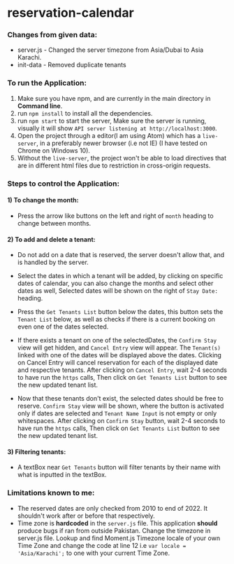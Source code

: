 # reservation-calendar

### **Changes from given data**: 
* server.js - Changed the server timezone from Asia/Dubai to Asia Karachi.
* init-data - Removed duplicate tenants 

### **To run the Application:**

1) Make sure you have npm, and are currently in the main directory in **Command line**.
2) run `npm install` to install all the dependencies.
3) run `npm start` to start the server, Make sure the server is running, visually it will show `API server listening at http://localhost:3000`.
4) Open the project through a editor(I am using Atom) which has a `live-server`, in a preferably newer browser (i.e not IE) (I have tested on Chrome on Windows 10).
5) Without the `live-server`, the project won't be able to load directives that are in different html files due to restriction in cross-origin requests.


### **Steps to control the Application:**

#### 1) To change the month:

* Press the arrow like buttons on the left and right of `month` heading to change between months.

#### 2) To add and delete a tenant:

* Do not add on a date that is reserved, the server doesn't allow that, and is handled by the server.

* Select the dates in which a tenant will be added, by clicking on specific dates of calendar, you can also change the months and select other dates as well, Selected dates will be shown on the right of `Stay Date:` heading.

* Press the `Get Tenants List` button below the dates, this button sets the `Tenant List` below, as well as checks if there is a current booking on even one of the dates selected.

* If there exists a tenant on one of the selectedDates, the `Confirm Stay` view will get hidden, and `Cancel Entry` view will appear. The `Tenant(s)` linked with one of the dates will be displayed above the dates. Clicking on Cancel Entry will cancel reservation for each of the displayed date and respective tenants. After clicking on `Cancel Entry`, wait 2-4 seconds to have run the `https` calls, Then click on `Get Tenants List` button to see the new updated tenant list.

* Now that these tenants don't exist, the selected dates should be free to reserve. `Confirm Stay` view will be shown, where the button is activated only if dates are selected and `Tenant Name Input` is not empty or only whitespaces. After clicking on `Confirm Stay` button, wait 2-4 seconds to have run the `https` calls, Then click on `Get Tenants List` button to see the new updated tenant list.

#### 3) Filtering tenants:
*  A textBox near `Get Tenants` button will filter tenants by their name with what is inputted in the textBox.

### Limitations known to me:
* The reserved dates are only checked from 2010 to end of 2022. It shouldn't work after or before that respectively.
* Time zone is **hardcoded** in the `server.js` file. This application **should** produce bugs if ran from outside Pakistan. Change the timezone in server.js file. Lookup and find Moment.js Timezone locale of your own Time Zone and change the code at line 12 i.e `var locale = 'Asia/Karachi';` to one with your current Time Zone.

